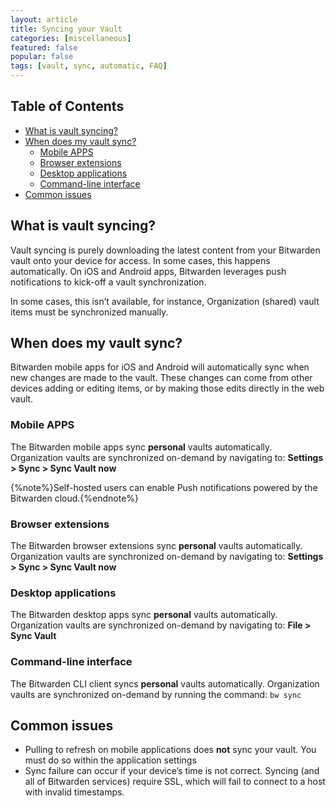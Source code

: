 ```yaml
---
layout: article
title: Syncing your Vault
categories: [miscellaneous]
featured: false
popular: false
tags: [vault, sync, automatic, FAQ]
---
```


## Table of Contents

- [What is vault syncing?](#what-is-vault-syncing-)
- [When does my vault sync?](#when-does-my-vault-sync-)
  * [Mobile APPS](#mobile-apps)
  * [Browser extensions](#browser-extensions)
  * [Desktop applications](#desktop-applications)
  * [Command-line interface](#command-line-interface)
- [Common issues](#common-issues)


## What is vault syncing?

Vault syncing is purely downloading the latest content from your Bitwarden vault onto your device for access. In some cases, this happens automatically. On iOS and Android apps, Bitwarden leverages push notifications to kick-off a vault synchronization.

In some cases, this isn’t available, for instance, Organization (shared) vault items must be synchronized manually.

## When does my vault sync?

Bitwarden mobile apps for iOS and Android will automatically sync when new changes are made to the vault. These changes can come from other devices adding or editing items, or by making those edits directly in the web vault.

### Mobile APPS

The Bitwarden mobile apps sync **personal** vaults automatically.
Organization vaults are synchronized on-demand by navigating to:
**Settings > Sync > Sync Vault now**

{%note%}Self-hosted users can enable Push notifications powered by the Bitwarden cloud.{%endnote%}

### Browser extensions

The Bitwarden browser extensions sync **personal** vaults automatically.
Organization vaults are synchronized on-demand by navigating to:
**Settings > Sync > Sync Vault now**

### Desktop applications

The Bitwarden desktop apps sync **personal** vaults automatically.
Organization vaults are synchronized on-demand by navigating to: **File > Sync Vault**

### Command-line interface

The Bitwarden CLI client syncs **personal** vaults automatically.
Organization vaults are synchronized on-demand by running the command: ```bw sync```

## Common issues

- Pulling to refresh on mobile applications does **not** sync your vault. You must do so within the application settings
- Sync failure can occur if your device’s time is not correct. Syncing (and all of Bitwarden services) require SSL, which will fail to connect to a host with invalid timestamps.
